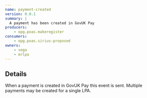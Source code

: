 ```yaml
---
name: payment-created
version: 0.0.1
summary: |
  A payment has been created in GovUK Pay
producers:
    - opg.poas.makeregister
consumers:
    - opg.poas.sirius-proposed
owners:
    - vega
    - mrlpa
---
```


## Details

When a payment is created in GovUK Pay this event is sent. Multiple payments may be created for a single LPA.

<NodeGraph title="Consumer / Producer Diagram" />

<EventExamples />

<Schema />
